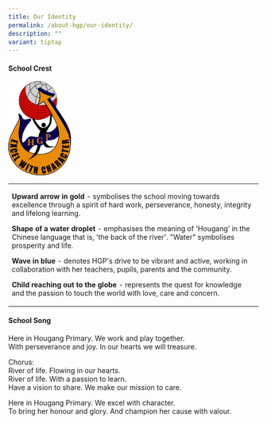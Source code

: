 ```yaml
---
title: Our Identity
permalink: /about-hgp/our-identity/
description: ""
variant: tiptap
---
```

<h4><strong>School Crest</strong></h4>
<p></p>
<div class="isomer-image-wrapper">
<img style="width: 25%;" height="auto" width="100%" alt="" src="/images/HGPS_crest_bgremoved.png">
</div>
<table style="minWidth: 25px">
<colgroup>
<col>
</colgroup>
<tbody>
<tr>
<td rowspan="1" colspan="1">
<p><strong>Upward arrow in gold</strong>&nbsp;- symbolises the school moving
towards excellence through a spirit of hard work, perseverance, honesty,
integrity and lifelong learning.</p>
<p><strong>Shape of a water droplet</strong>&nbsp;- emphasises the meaning
of 'Hougang' in the Chinese language that is, 'the back of the river'.
"Water" symbolises prosperity and life.</p>
<p><strong>Wave in blue</strong>&nbsp;- denotes HGP's drive to be vibrant
and active, working in collaboration with her teachers, pupils, parents
and the community.</p>
<p><strong>Child reaching out to the globe</strong>&nbsp;- represents the
quest for knowledge and the passion to touch the world with love, care
and concern.</p>
</td>
</tr>
</tbody>
</table>
<p></p>
<h4><strong>School Song</strong></h4>
<p>Here in Hougang Primary. We work and play together.
<br>With perseverance and joy. In our hearts we will treasure.</p>
<p>Chorus:
<br>River of life. Flowing in our hearts.
<br>River of life. With a passion to learn.
<br>Have a vision to share. We make our mission to care.</p>
<p>Here in Hougang Primary. We excel with character.
<br>To bring her honour and glory. And champion her cause with valour.</p>